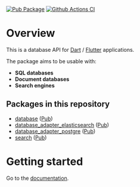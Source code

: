 [![Pub Package](https://img.shields.io/pub/v/database.svg)](https://pub.dartlang.org/packages/database)
[![Github Actions CI](https://github.com/dint-dev/database/workflows/Dart%20CI/badge.svg)](https://github.com/dint-dev/database/actions?query=workflow%3A%22Dart+CI%22)

# Overview

This is a database API for [Dart](https://dart.dev) / [Flutter](https://flutter.io) applications.

The package aims to be usable with:
  * __SQL databases__
  * __Document databases__
  * __Search engines__

## Packages in this repository
  * [database](database) ([Pub](https://pub.dev/packages/database))
  * [database_adapter_elasticsearch](adapters/elasticsearch) ([Pub](https://pub.dev/packages/database_adapter_elasticsearch))
  * [database_adapter_postgre](adapters/postgre) ([Pub](https://pub.dev/packages/database_adapter_postgre))
  * [search](search) ([Pub](https://pub.dev/packages/search))

# Getting started
Go to the [documentation](database).